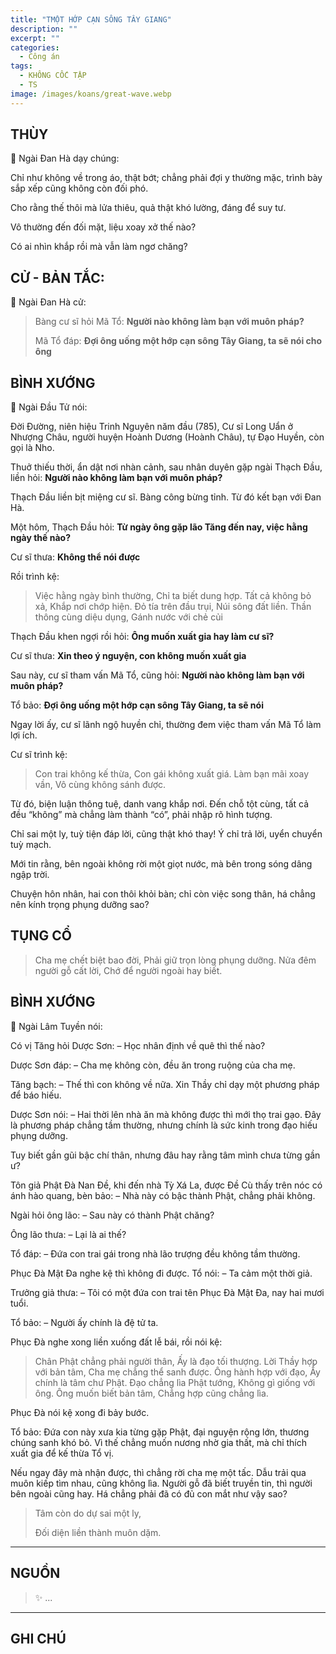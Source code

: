 ```yaml
---
title: "TMỘT HỚP CẠN SÔNG TÂY GIANG"
description: ""
excerpt: ""
categories:
  - Công án
tags:
  - KHÔNG CỐC TẬP
  - TS 
image: /images/koans/great-wave.webp
---
```


## THÙY

📢 Ngài Đan Hà dạy chúng:

Chỉ như không về trong áo, thật bớt; chẳng phải đợi y thường mặc, trình bày sắp xếp cũng không còn đối phó. 

Cho rằng thế thôi mà lửa thiêu, quả thật khó lường, đáng để suy tư. 

Vô thường đến đối mặt, liệu xoay xở thế nào? 

Có ai nhìn khắp rồi mà vẫn làm ngơ chăng?

## CỬ - BẢN TẮC:

📢 Ngài Đan Hà cử:

> Bàng cư sĩ hỏi Mã Tổ: **Người nào không làm bạn với muôn pháp?**
> 
> Mã Tổ đáp: **Đợi ông uống một hớp cạn sông Tây Giang, ta sẽ nói cho ông**

## BÌNH XƯỚNG

📢 Ngài Đầu Tử nói:

Đời Đường, niên hiệu Trinh Nguyên năm đầu (785), Cư sĩ Long Uẩn ở Nhượng Châu, người huyện Hoành Dương (Hoành Châu), tự Đạo Huyền, còn gọi là Nho. 

Thuở thiếu thời, ẩn dật nơi nhàn cảnh, sau nhân duyên gặp ngài Thạch Đầu, liền hỏi: **Người nào không làm bạn với muôn pháp?**

Thạch Đầu liền bịt miệng cư sĩ. Bàng công bừng tỉnh. Từ đó kết bạn với Đan Hà.

Một hôm, Thạch Đầu hỏi: **Từ ngày ông gặp lão Tăng đến nay, việc hằng ngày thế nào?**

Cư sĩ thưa: **Không thể nói được**

Rồi trình kệ:

> Việc hằng ngày bình thường,
Chỉ ta biết dung hợp.
Tất cả không bỏ xả,
Khắp nơi chớp hiện.
Đỏ tía trên đầu trụi,
Núi sông đất liền.
Thần thông cùng diệu dụng,
> Gánh nước với chẻ củi

Thạch Đầu khen ngợi rồi hỏi: **Ông muốn xuất gia hay làm cư sĩ?**

Cư sĩ thưa: **Xin theo ý nguyện, con không muốn xuất gia**

Sau này, cư sĩ tham vấn Mã Tổ, cũng hỏi: **Người nào không làm bạn với muôn pháp?**

Tổ bảo: **Đợi ông uống một hớp cạn sông Tây Giang, ta sẽ nói**

Ngay lời ấy, cư sĩ lãnh ngộ huyền chỉ, thường đem việc tham vấn Mã Tổ làm lợi ích.

Cư sĩ trình kệ:

> Con trai không kế thừa,
Con gái không xuất giá.
Làm bạn mãi xoay vần,
> Vô cùng không sánh được.

Từ đó, biện luận thông tuệ, danh vang khắp nơi. Đến chỗ tột cùng, tất cả đều “không” mà chẳng làm thành “có”, phải nhập rõ hình tượng. 

Chỉ sai một ly, tuỳ tiện đáp lời, cũng thật khó thay! Ý chỉ trả lời, uyển chuyển tuỳ mạch. 

Mới tin rằng, bên ngoài không rời một giọt nước, mà bên trong sóng dâng ngập trời.

Chuyện hôn nhân, hai con thôi khỏi bàn; chỉ còn việc song thân, há chẳng nên kính trọng phụng dưỡng sao?

## TỤNG CỔ

> Cha mẹ chết biệt bao đời,
Phải giữ trọn lòng phụng dưỡng.
Nửa đêm người gỗ cất lời,
> Chớ để người ngoài hay biết.

## BÌNH XƯỚNG

📢 Ngài Lâm Tuyền nói:

Có vị Tăng hỏi Dược Sơn:
– Học nhân định về quê thì thế nào?

Dược Sơn đáp:
– Cha mẹ không còn, đều ăn trong ruộng của cha mẹ.

Tăng bạch:
– Thế thì con không về nữa. Xin Thầy chỉ dạy một phương pháp để báo hiếu.

Dược Sơn nói:
– Hai thời lên nhà ăn mà không được thì mới thọ trai gạo. Đây là phương pháp chẳng tầm thường, nhưng chính là sức kinh trong đạo hiếu phụng dưỡng.

Tuy biết gần gũi bậc chí thân, nhưng đâu hay rằng tâm mình chưa từng gần ư?

Tôn giả Phật Đà Nan Đề, khi đến nhà Tỳ Xá La, được Đề Cù thấy trên nóc có ánh hào quang, bèn bảo:
– Nhà này có bậc thành Phật, chẳng phải không.

Ngài hỏi ông lão:
– Sau này có thành Phật chăng?

Ông lão thưa:
– Lại là ai thế?

Tổ đáp:
– Đứa con trai gái trong nhà lão trượng đều không tầm thường.

Phục Đà Mật Đa nghe kệ thì không đi được. Tổ nói:
– Ta cảm một thời giả.

Trưởng giả thưa:
– Tôi có một đứa con trai tên Phục Đà Mật Đa, nay hai mươi tuổi.

Tổ bảo:
– Người ấy chính là đệ tử ta.

Phục Đà nghe xong liền xuống đất lễ bái, rồi nói kệ:

> Chân Phật chẳng phải người thân,
Ấy là đạo tối thượng.
Lời Thầy hợp với bản tâm,
Cha mẹ chẳng thể sanh được.
Ông hành hợp với đạo,
Ấy chính là tâm chư Phật.
Đạo chẳng lìa Phật tướng,
Không gì giống với ông.
Ông muốn biết bản tâm,
> Chẳng hợp cũng chẳng lìa.

Phục Đà nói kệ xong đi bảy bước.

Tổ bảo: Đứa con này xưa kia từng gặp Phật, đại nguyện rộng lớn, thương chúng sanh khó bỏ. 
Vì thế chẳng muốn nương nhờ gia thất, mà chỉ thích xuất gia để kế thừa Tổ vị.

Nếu ngay đây mà nhận được, thì chẳng rời cha mẹ một tấc. Dẫu trải qua muôn kiếp tìm nhau, cũng không lìa. 
Người gỗ đã biết truyền tin, thì người bên ngoài cũng hay. 
Há chẳng phải đã có đủ con mắt như vậy sao?

> Tâm còn do dự sai một ly,
> 
> Đối diện liền thành muôn dặm.

<hr class="blog-rule" />

## NGUỒN

> ✨ ...

<hr class="blog-rule" />

## GHI CHÚ

[^1]: ⭐️ <a href="/masters/Shaoshan-Huanpu" target="_blank">🔗 TS </a>
